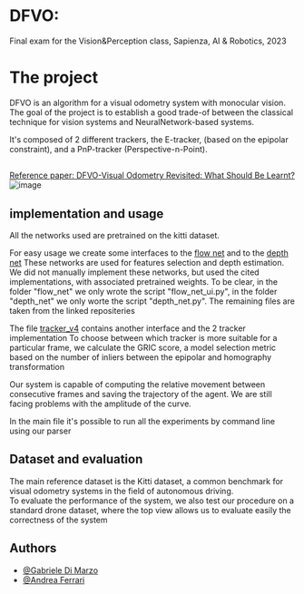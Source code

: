 
# DFVO: 
Final exam for the Vision&Perception class, Sapienza, AI & Robotics, 2023

# The project
DFVO is an algorithm for a visual odometry system with monocular vision. The goal of the project is to establish a good trade-of between the classical technique for vision systems and NeuralNetwork-based systems. 

It's composed of 2 different trackers, the E-tracker, (based on the epipolar constraint), and a PnP-tracker (Perspective-n-Point).


## 


[Reference paper: DFVO-Visual Odometry Revisited: What Should Be Learnt?](https://arxiv.org/abs/1909.09803)
![image](https://github.com/gg-Dema/DF-VisualOdometry/assets/99049717/a5a434cb-0223-43ea-aafb-f6c7a764bad4)




## implementation and usage
All the networks used are pretrained on the kitti dataset.

For easy usage we create some interfaces to the [flow net](https://github.com/gg-Dema/DF-VisualOdometry/blob/main/flow_net_ui.py) and to the [depth net](https://github.com/gg-Dema/DF-VisualOdometry/blob/main/depth_net/depth_net.py) These networks are used for features selection and depth estimation.
We did not manually implement these networks, but used the cited implementations, with associated pretrained weights. 
To be clear, in the folder "flow_net" we only wrote the script "flow_net_ui.py", in the folder "depth_net" we only worte the script "depth_net.py". The remaining files are taken from the linked repositeries

The file [tracker_v4](https://github.com/gg-Dema/DF-VisualOdometry/blob/main/tracker_v4.py) contains another interface and the 2 tracker implementation
To choose between which tracker is more suitable for a particular frame, we calculate the GRIC score, a model selection metric based on the number of inliers between the epipolar and homography transformation

Our system is capable of computing the relative movement between consecutive frames and saving the trajectory of the agent. We are still facing problems with the amplitude of the curve.

In the main file it's possible to run all the experiments by command line using our parser
## Dataset and evaluation 
The main reference dataset is the Kitti dataset, a common benchmark for visual odometry systems in the field of autonomous driving. \
To evaluate the performance of the system, we also test our procedure on a standard drone dataset, where the top view allows us to evaluate easily the correctness of the system
## Authors

- [@Gabriele Di Marzo](https://www.github.com/gg-Dema)
- [@Andrea Ferrari](https://github.com/Andryf00)
